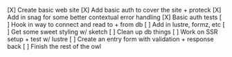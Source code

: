 [X] Create basic web site
[X] Add basic auth to cover the site + proteck
[X] Add in snag for some better contextual error handling
[X] Basic auth tests
[ ] Hook in way to connect and read to + from db
[ ] Add in lustre, formz, etc
[ ] Get some sweet styling w/ sketch
[ ] Clean up db things
[ ] Work on SSR setup + test w/ lustre 
[ ] Create an entry form with validation + response back
[ ] Finish the rest of the owl